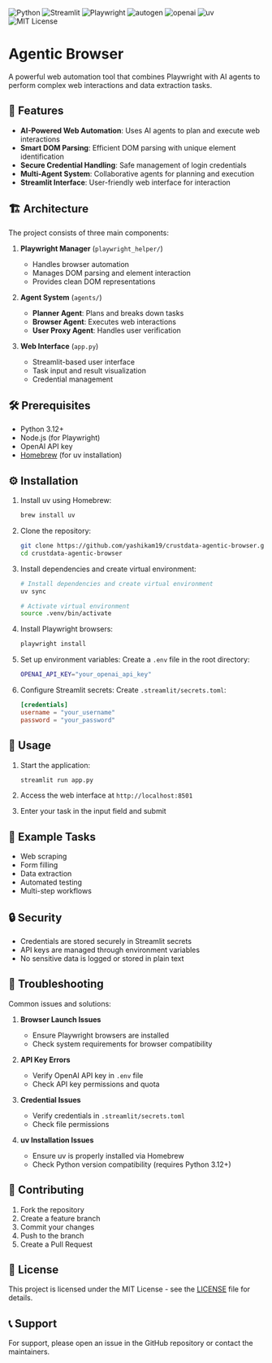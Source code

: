 ![Python](https://img.shields.io/badge/Python-3.12+-blue)
![Streamlit](https://img.shields.io/badge/Streamlit-1.44%2B-brightgreen)
![Playwright](https://img.shields.io/badge/Playwright-1.51.0-yellow)
![autogen](https://img.shields.io/badge/autogen-0.8.5-orange)
![openai](https://img.shields.io/badge/openai-1.68.2-blueviolet)
![uv](https://img.shields.io/badge/uv-package%20manager-purple)
![MIT License](https://img.shields.io/badge/license-MIT-green)

# Agentic Browser

A powerful web automation tool that combines Playwright with AI agents to perform complex web interactions and data extraction tasks.

## 🚀 Features

- **AI-Powered Web Automation**: Uses AI agents to plan and execute web interactions
- **Smart DOM Parsing**: Efficient DOM parsing with unique element identification
- **Secure Credential Handling**: Safe management of login credentials
- **Multi-Agent System**: Collaborative agents for planning and execution
- **Streamlit Interface**: User-friendly web interface for interaction

## 🏗️ Architecture

The project consists of three main components:

1. **Playwright Manager** (`playwright_helper/`)
   - Handles browser automation
   - Manages DOM parsing and element interaction
   - Provides clean DOM representations

2. **Agent System** (`agents/`)
   - **Planner Agent**: Plans and breaks down tasks
   - **Browser Agent**: Executes web interactions
   - **User Proxy Agent**: Handles user verification

3. **Web Interface** (`app.py`)
   - Streamlit-based user interface
   - Task input and result visualization
   - Credential management

## 🛠️ Prerequisites

- Python 3.12+
- Node.js (for Playwright)
- OpenAI API key
- [Homebrew](https://brew.sh/) (for uv installation)

## ⚙️ Installation

1. Install uv using Homebrew:
   ```bash
   brew install uv
   ```

2. Clone the repository:
   ```bash
   git clone https://github.com/yashikam19/crustdata-agentic-browser.git
   cd crustdata-agentic-browser
   ```

3. Install dependencies and create virtual environment:
   ```bash
   # Install dependencies and create virtual environment
   uv sync
   
   # Activate virtual environment
   source .venv/bin/activate
   ```

4. Install Playwright browsers:
   ```bash
   playwright install
   ```

5. Set up environment variables:
   Create a `.env` file in the root directory:
   ```bash
   OPENAI_API_KEY="your_openai_api_key"
   ```

6. Configure Streamlit secrets:
   Create `.streamlit/secrets.toml`:
   ```toml
   [credentials]
   username = "your_username"
   password = "your_password"
   ```

## 🚀 Usage

1. Start the application:
   ```bash
   streamlit run app.py
   ```

2. Access the web interface at `http://localhost:8501`

3. Enter your task in the input field and submit

## 📝 Example Tasks

- Web scraping
- Form filling
- Data extraction
- Automated testing
- Multi-step workflows

## 🔒 Security

- Credentials are stored securely in Streamlit secrets
- API keys are managed through environment variables
- No sensitive data is logged or stored in plain text

## 🐛 Troubleshooting

Common issues and solutions:

1. **Browser Launch Issues**
   - Ensure Playwright browsers are installed
   - Check system requirements for browser compatibility

2. **API Key Errors**
   - Verify OpenAI API key in `.env` file
   - Check API key permissions and quota

3. **Credential Issues**
   - Verify credentials in `.streamlit/secrets.toml`
   - Check file permissions

4. **uv Installation Issues**
   - Ensure uv is properly installed via Homebrew
   - Check Python version compatibility (requires Python 3.12+)

## 🤝 Contributing

1. Fork the repository
2. Create a feature branch
3. Commit your changes
4. Push to the branch
5. Create a Pull Request

## 📄 License

This project is licensed under the MIT License - see the [LICENSE](LICENSE) file for details.

## 📞 Support

For support, please open an issue in the GitHub repository or contact the maintainers.
